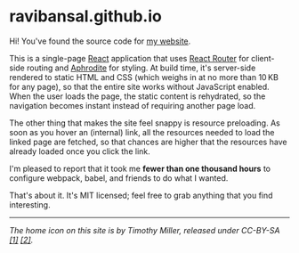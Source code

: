 # ravibansal.github.io

Hi! You've found the source code for [my website][].

This is a single-page [React][] application that uses [React Router][] for client-side routing and [Aphrodite][] for styling. At build time, it's server-side rendered to static HTML and CSS (which weighs in at no more than 10&thinsp;KB for any page), so that the entire site works without JavaScript enabled. When the user loads the page, the static content is rehydrated, so the navigation becomes instant instead of requiring another page load.

The other thing that makes the site feel snappy is resource preloading. As soon as you hover an (internal) link, all the resources needed to load the linked page are fetched, so that chances are higher that the resources have already loaded once you click the link.

I'm pleased to report that it took me **fewer than one thousand hours** to configure webpack, babel, and friends to do what I wanted.

[my website]: https://ravibansal.github.io/
[React]: https://facebook.github.io/react/
[React Router]: https://github.com/reactjs/react-router#readme
[Aphrodite]: https://github.com/Khan/aphrodite

That's about it. It's MIT licensed; feel free to grab anything that you find interesting.

---

*The home icon on this site is by Timothy Miller, released under CC-BY-SA [\[1\]][icon-1] [\[2\]][icon-2].*

[icon-1]: https://commons.wikimedia.org/wiki/File:Home-icon.svg
[icon-2]: https://www.iconfinder.com/icons/126572/home_house_icon#size=128
